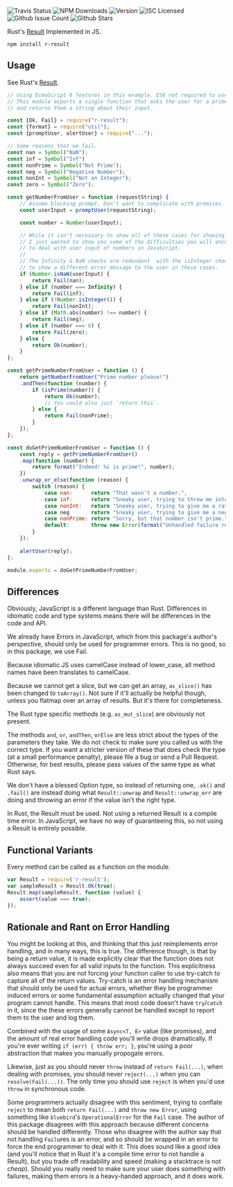![Travis Status](https://img.shields.io/travis/Havvy/result.svg) ![NPM Downloads](https://img.shields.io/npm/dm/r-result.svg) ![Version](https://img.shields.io/npm/v/r-result.svg) ![ISC Licensed](https://img.shields.io/npm/l/r-result.svg) ![Github Issue Count](https://img.shields.io/github/issues/havvy/result.svg) ![Github Stars](https://img.shields.io/github/stars/Havvy/result.svg)

Rust's [Result](http://doc.rust-lang.org/std/result/enum.Result.html) Implemented in JS.

```
npm install r-result
```

## Usage

See Rust's [Result](http://doc.rust-lang.org/std/result/enum.Result.html).


```javascript
// Using EcmaScript 6 features in this example. ES6 not required to use package.
// This module exports a single function that asks the user for a prime number,
// and returns them a string about their input.

const {Ok, Fail} = require("r-result");
const {format} = require("util");
const {promptUser, alertUser} = require("...");

// Some reasons that we fail.
const nan = Symbol("NaN");
const inf = Symbol("Inf")
const nonPrime = Symbol("Not Prime");
const neg = Symbol("Negative Number");
const nonInt = Symbol("Not an Integer");
const zero = Symbol("Zero");

const getNumberFromUser = function (requestString) {
    // Assume blocking prompt. Don't want to complicate with promises.
    const userInput = promptUser(requestString);

    const number = Number(userInput);

    // While it isn't necessary to show all of these cases for showing how to use Result,
    // I just wanted to show you some of the difficulties you will encounter when trying
    // to deal with user input of numbers in JavaScript.
    //
    // The Infinity & NaN checks are redundant  with the isInteger check, except we want
    // to show a different error message to the user in these cases.
    if (Number.isNaN(userInput) {
        return Fail(nan);
    } else if (number === Infinity) {
        return Fail(inf);
    } else if (!Number.isInteger()) {
        return Fail(nonInt);
    } else if (Math.abs(number) !== number) {
        return Fail(neg);
    } else if (number === 0) {
        return Fail(zero);
    } else {
        return Ok(number);
    }
};

const getPrimeNumberFromUser = function () {
    return getNumberFromUser("Prime number please!")
    .andThen(function (number) {
        if (isPrime(number)) {
            return Ok(number);
            // You could also just `return this`.
        } else {
            return Fail(nonPrime);
        }
    });
};

const doGetPrimeNumberFromUser = function () {
    const reply = getPrimeNumberFromUser()
    .map(function (number) {
        return format("Indeed! %i is prime!", number);
    })
    .unwrap_or_else(function (reason) {
        switch (reason) {
            case nan:      return "That wasn't a number.",
            case inf:      return "Sneaky user, trying to throw me into an infinite loop with Infinity.",
            case nonInt:   return "Sneaky user, trying to give me a rational number instead of an integer.",
            case neg       return "Sneaky user, trying to give me a negative number...",
            case nonPrime: return "Sorry, but that number isn't prime.",
            default:       throw new Error(format("Unhandled failure reason: %s", reason))
        }
    });
    
    alertUser(reply);
};

module.exports = doGetPrimeNumberFromUser;
```

## Differences

Obviously, JavaScript is a different language than Rust. Differences in idiomatic code
and type systems means there will be differences in the code and API.

We already have Errors in JavaScript, which from this package's author's perspective,
should only be used for programmer errors. This is no good, so in this package, we use Fail.

Because idiomatic JS uses camelCase instead of lower_case, all method names have been
translates to camelCase.

Because we cannot get a slice, but we can get an array, `as_slice()` has been
changed to `toArray()`. Not sure if it'll actually be helpful though, unless
you flatmap over an array of results. But it's there for completeness.

The Rust type specific methods (e.g. `as_mut_slice`) are obviously not present.

The methods `and`, `or`, `andThen`, `orElse` are less strict about the types of the
parameters they take. We do not check to make sure you called us with the correct
type. If you want a stricter version of these that does check the type (at a
small performance penalty), please file a bug or send a Pull Request. Otherwise,
for best results, please pass values of the same type as what Rust says.

We don't have a blessed Option type, so instead of returning one, `.ok()` and `.fail()`
are instead doing what `Result::unwrap` and `Result::unwrap_err` are doing and throwing
an error if the value isn't the right type.

In Rust, the Result must be used. Not using a returned Result is a compile time error.
In JavaScript, we have no way of guaranteeing this, so not using a Result is entirely possible.

## Functional Variants

Every method can be called as a function on the module.

```javascript
var Result = require('r-result');
var sampleResult = Result.Ok(true);
Result.map(sampleResult, function (value) {
    assert(value === true);
});
```

## Rationale and Rant on Error Handling

You might be looking at this, and thinking that this just reimplements error handling,
and in many ways, this is true. The difference though, is that by being a return value,
it is made explicitly clear that the function does not always succeed even for all
valid inputs to the function. This explicitness also means that you are not forcing
your function caller to use try-catch to capture all of the return values. Try-catch
is an error handling mechanism that should only be used for actual errors, whether they
be programmer induced errors or some fundamental assumption actually changed that your
program cannot handle. This means that most code doesn't have `try`/`catch` in it, since the
these errors generally cannot be handled except to report them to the user and log them.

Combined with the usage of some `Async<T, E>` value (like promises), and the amount of
real error handling code you'll write drops dramatically. If you're ever writing
`if (err) { throw err; }`, you're using a poor abstraction that makes you manually
propogate errors.

Likewise, just as you should never `throw` instead of `return Fail(...)`, when dealing
with promises, you should never `reject(...)` when you can `resolve(Fail(...))`. The
only time you should use `reject` is when you'd use `throw` in synchronous code.

Some programmers actually disagree with this sentiment, trying to conflate `reject` to
mean both `return Fail(...)` and `throw new Error`, using something like `bluebird`'s
`OperationalError` for the `Fail` case. The author of this package disagrees with this
approach because different concerns should be handled differently. Those who disagree
with the author say that not handling `Fail`ures is an error, and so should be wrapped
in an error to force the end programmer to deal with it. This does sound like a good
idea (and you'll notice that in Rust it's a compile time error to not handle a Result),
but you trade off readability and speed (making a stacktrace is not *cheap*). Should you
really need to make sure your user does something with failures, making them errors is
a heavy-handed approach, and it does work.
